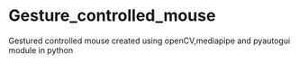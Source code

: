 # Gesture_controlled_mouse
 Gestured controlled mouse created using openCV,mediapipe and pyautogui module in python
